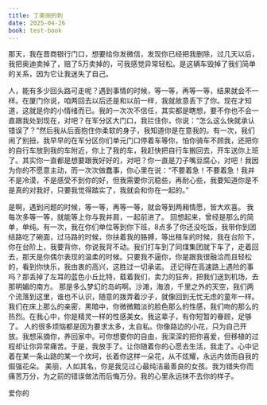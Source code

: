 ```yaml
---
title: 丁美丽的刺
date: 2025-04-26
book: test-book
---
```

那天，我在晋商银行门口，想要给你发微信，发现你已经把我删除，过几天以后，我把奥迪卖掉了，赔了5万卖掉的，可我感觉异常轻松。是这辆车毁掉了我们简单的关系，因为它让我迷失了自己。

人，能有多少回头路可走呢？遇到事情的时候，等一等，再等一等，结果就会不一样。在厦门你说，咱两回去以后还是和以前一样，我就故意丢下了你。现在才知道，这就是你的小情绪而已。我的一次次不信任，其实都是瞎想，要不你也不会一直跟我处到现在，对吧？在军分区大门口，我拦住你，你说：“怎么这么快就承认错误了？”然后我从后面抱住你柔软的身子，我知道你是在意我的。有一次，我们闹了别扭，我早早的在军分区你们单元门口停着车等你，怕你骑车不顾我，还把你的自行车放到我的车附近，你上了我的车，我赶快把自行车搬回去，开车送你上班了。其实你一直都是想要跟我好好的，对吧？你一直是刀子嘴豆腐心，对吧！我因为你的不愿意主动，而一次次做蠢事，你心里在说：“不要着急！不要着急！我并不是冷漠，不是感受不到你的好，但我需要你沉稳些，再耐心些，我要知道你是不是真的对我好，只要我觉得踏实了，我就会和你在一起的。”

是啊，遇到问题的时候，等一等，再等一等，就会等到两厢情愿，皆大欢喜。
我每次多等一等，就能等上你与我并肩，一起前进了。
回想起来，曾经是那么的简单，单纯。有一次，我在你们单位等到你下班，8点多了你还没吃饭，我带你到团结路吃了碗面，过马路的时候，你扶着我的胳膊，等出租车的时候，我在台阶下，你在台阶上，我要背你，你说我背不动。我们打车到了同煤集团就下车了，走着回去，那天是你偶尔表现的温柔的时候。只要我不逼你，你是跟我很融洽而且轻松的，看到你快乐，我由衷的高兴，这胜过一切承诺。
还记得在高速路上遇险的事吗？那丢掉了左耳的蓝色小丘比特，载着我们，卖力的狂奔，把我们送到机场，去那明媚的南方。
那是多么梦幻的岛屿啊。沙滩，海浪，千里之外的天空，我们两个流落到这里，谁也不认识，随意的拨弄着沙子，就像回到无忧无虑的童年一样。
我们在床上那么的亲密，黑暗中，你微微黯淡的脸色那么的性感，我们吻的那么的热烈。在我心中，你是精灵一样的性感美女。我这辈子，有你短暂的眷顾，足够了。
人的很多烦恼都是因为要求太多，太自私。你像路边的小花，只为自己开放。我想采摘你，养回家中。可你想要你的自由，我深深的把你喜爱，但移植的过程却让你异常痛苦。于是，我放手了。让你随着你的心愿去生活，我走了。心中记着在某一条山路的某一个坎坷，长着你这样一朵花，从不炫耀，永远内敛而自我的倔强花朵。
美丽，人如其名，你是我见过心最纯洁最善良的女孩。我为错失你而痛苦万分，为之前的错误做法而后悔万分。我的心里永远抹不去你的样子。

爱你的  

